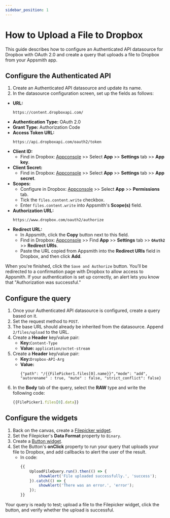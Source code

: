 ```yaml
---
sidebar_position: 1
---
```


# How to Upload a File to Dropbox

This guide describes how to configure an Authenticated API datasource for Dropbox with OAuth 2.0 and create a query that uploads a file to Dropbox from your Appsmith app.

## Configure the Authenticated API

1. Create an Authenticated API datasource and update its name.
1. In the datasource configuration screen, set up the fields as follows: 

* **URL:**
    ```
    https://content.dropboxapi.com/
    ```
* **Authentication Type:**  OAuth 2.0 
* **Grant Type:**           Authorization Code  
* **Access Token URL:**
    ```
    https://api.dropboxapi.com/oauth2/token
    ```
* **Client ID:**
    * Find in Dropbox: [Appconsole](https://www.dropbox.com/developers/apps?\_tk=pilot\_lp&\_ad=topbar4&\_camp=myapps) >> Select **App** >> **Settings** tab >> **App key**.
* **Client Secret:**
    * Find in Dropbox: [Appconsole](https://www.dropbox.com/developers/apps?\_tk=pilot\_lp&\_ad=topbar4&\_camp=myapps) >> Select **App** >> **Settings** tab >> **App secret**.
* **Scopes:**
    * Configure in Dropbox: [Appconsole](https://www.dropbox.com/developers/apps?\_tk=pilot\_lp&\_ad=topbar4&\_camp=myapps) >> Select **App** >> **Permissions** tab.
    * Tick the `files.content.write` checkbox.
    * Enter `files.content.write` into Appsmith's **Scope(s)** field.
* **Authorization URL:**
    ```
    https://www.dropbox.com/oauth2/authorize
    ```
* **Redirect URL:**
    * In Appsmith, click the **Copy** button next to this field. 
    * Find in Dropbox: [Appconsole](https://www.dropbox.com/developers/apps?\_tk=pilot\_lp&\_ad=topbar4&\_camp=myapps) >> Find **App** >> **Settings** tab >> **`OAuth2`** >> **Redirect URIs**.
    * Paste the URL copied from Appsmith into the **Redirect URIs** field in Dropbox, and then click **Add**.

When you're finished, click the `Save and Authorize` button. You’ll be redirected to a confirmation page with Dropbox to allow access to Appsmith. If your authentication is set up correctly, an alert lets you know that "Authorization was successful."

## Configure the query

1. Once your Authenticated API datasource is configured, create a query based on it.
1. Set the request method to `POST`.
1. The base URL should already be inherited from the datasource. Append `2/files/upload` to the URL.
1. Create a **Header** key/value pair:
    * **Key:**`Content-Type`
    * **Value:** `application/octet-stream`
1. Create a **Header** key/value pair:
    * **Key:**`Dropbox-API-Arg`
    * **Value:**
        ```
        {"path": "/{{FilePicker1.files[0].name}}","mode": "add", "autorename" : true, "mute" : false, "strict_conflict": false}
        ```
1. In the **Body** tab of the query, select the **RAW** type and write the following code:
    ```javascript
    {{FilePicker1.files[0].data}}
    ```

## Configure the widgets

1. Back on the canvas, create a [Filepicker widget](/reference/widgets/filepicker).
1. Set the Filepicker's **Data Format** property to `Binary`.
1. Create a [Button widget](/reference/widgets/button).
1. Set the Button's **onClick** property to run your query that uploads your file to Dropbox, and add callbacks to alert the user of the result.
    * In code:
        ```javascript
        {{
            UploadFileQuery.run().then(() => {
                showAlert('File uploaded successfully.', 'success');
            }).catch(() => {
                showAlert('There was an error.', 'error');
            });
        }}
        ```

Your query is ready to test; upload a file to the Filepicker widget, click the button, and verify whether the upload is successful.